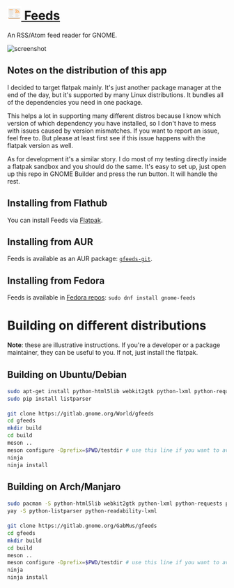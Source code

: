 # <a href="https://gabmus.gitlab.io/gnome-feeds"><img height="32" src="data/icons/org.gabmus.gfeeds.svg" /> Feeds</a>

An RSS/Atom feed reader for GNOME.

![screenshot](https://gitlab.gnome.org/World/gfeeds/raw/website/website/screenshots/mainwindow.png)

## Notes on the distribution of this app

I decided to target flatpak mainly. It's just another package manager at the end of the day, but
it's supported by many Linux distributions. It bundles all of the dependencies you need in one
package.

This helps a lot in supporting many different distros because I know which version of which
dependency you have installed, so I don't have to mess with issues caused by version mismatches.
If you want to report an issue, feel free to. But please at least first see if this issue happens
with the flatpak version as well.

As for development it's a similar story. I do most of my testing directly inside a flatpak sandbox
and you should do the same. It's easy to set up, just open up this repo in GNOME Builder and press
the run button. It will handle the rest.

## Installing from Flathub

You can install Feeds via [Flatpak](https://flathub.org/apps/details/org.gabmus.gfeeds).

## Installing from AUR

Feeds is available as an AUR package: [`gfeeds-git`](https://aur.archlinux.org/packages/gfeeds-git/).

## Installing from Fedora

Feeds is available in [Fedora repos](https://apps.fedoraproject.org/packages/gnome-feeds): `sudo dnf install gnome-feeds`

# Building on different distributions

**Note**: these are illustrative instructions. If you're a developer or a package maintainer, they
can be useful to you. If not, just install the flatpak.

## Building on Ubuntu/Debian

```bash
sudo apt-get install python-html5lib webkit2gtk python-lxml python-requests
sudo pip install listparser 

git clone https://gitlab.gnome.org/World/gfeeds
cd gfeeds
mkdir build
cd build
meson ..
meson configure -Dprefix=$PWD/testdir # use this line if you want to avoid installing system wide
ninja
ninja install
```

## Building on Arch/Manjaro

```bash
sudo pacman -S python-html5lib webkit2gtk python-lxml python-requests python-pip python-gobject python-feedparser
yay -S python-listparser python-readability-lxml

git clone https://gitlab.gnome.org/GabMus/gfeeds
cd gfeeds
mkdir build
cd build
meson ..
meson configure -Dprefix=$PWD/testdir # use this line if you want to avoid installing system wide
ninja
ninja install
```

